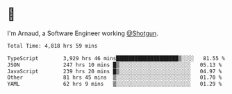 # 👋

I'm Arnaud, a Software Engineer working [@Shotgun](https://shotgun.live).

<!--START_SECTION:waka-->

```txt
Total Time: 4,818 hrs 59 mins

TypeScript        3,929 hrs 46 mins████████████████████▒░░░░   81.55 %
JSON              247 hrs 10 mins █▒░░░░░░░░░░░░░░░░░░░░░░░   05.13 %
JavaScript        239 hrs 20 mins █▒░░░░░░░░░░░░░░░░░░░░░░░   04.97 %
Other             81 hrs 45 mins  ▒░░░░░░░░░░░░░░░░░░░░░░░░   01.70 %
YAML              62 hrs 9 mins   ▒░░░░░░░░░░░░░░░░░░░░░░░░   01.29 %
```

<!--END_SECTION:waka-->
